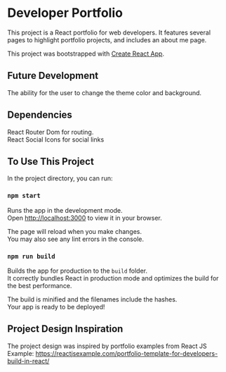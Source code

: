 # Developer Portfolio

This project is a React portfolio for web developers. It features several pages to highlight portfolio projects, and includes an about me page. 

This project was bootstrapped with [Create React App](https://github.com/facebook/create-react-app).

## Future Development

The ability for the user to change the theme color and background.

## Dependencies

React Router Dom for routing.\
React Social Icons for social links

## To Use This Project
In the project directory, you can run:
### `npm start`

Runs the app in the development mode.\
Open [http://localhost:3000](http://localhost:3000) to view it in your browser.

The page will reload when you make changes.\
You may also see any lint errors in the console.

### `npm run build`

Builds the app for production to the `build` folder.\
It correctly bundles React in production mode and optimizes the build for the best performance.

The build is minified and the filenames include the hashes.\
Your app is ready to be deployed!

## Project Design Inspiration
The project design was inspired by portfolio examples from React JS Example: https://reactjsexample.com/portfolio-template-for-developers-build-in-react/
